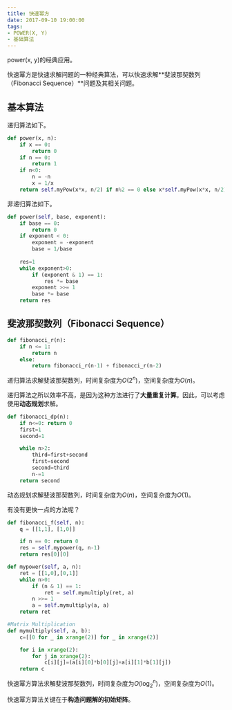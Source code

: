 ```yaml
---
title: 快速幂方
date: 2017-09-10 19:00:00
tags:
- POWER(X, Y)
- 基础算法
---
```


power(x, y)的经典应用。
<!-- more -->



快速幂方是快速求解问题的一种经典算法，可以快速求解**斐波那契数列（Fibonacci Sequence）**问题及其相关问题。



## 基本算法

递归算法如下。
``` PYTHON
def power(x, n):
    if x == 0:
        return 0
    if n == 0:
        return 1
    if n<0:
        n = -n
        x = 1/x
    return self.myPow(x*x, n/2) if n%2 == 0 else x*self.myPow(x*x, n/2)
```

非递归算法如下。
``` PYTHON
def power(self, base, exponent):
    if base == 0:
        return 0
    if exponent < 0:
        exponent = -exponent
        base = 1/base
    
    res=1
    while exponent>0:
        if (exponent & 1) == 1:
            res *= base
        exponent >>= 1
        base *= base
    return res
```



## 斐波那契数列（Fibonacci Sequence）

``` PYTHON
def fibonacci_r(n):
    if n <= 1:
        return n
    else:
        return fibonacci_r(n-1) + fibonacci_r(n-2)
```
递归算法求解斐波那契数列，时间复杂度为$O(2^{n})$，空间复杂度为$O(n)$。

递归算法之所以效率不高，是因为这种方法进行了**大量重复计算**。因此，可以考虑使用**动态规划**求解。
``` PYTHON
def fibonacci_dp(n):
    if n<=0: return 0
    first=1
    second=1

    while n>2:
        third=first+second
        first=second
        second=third
        n-=1
    return second
```
动态规划求解斐波那契数列，时间复杂度为$O(n)$，空间复杂度为$O(1)$。



有没有更快一点的方法呢？

``` PYTHON
def fibonacci_f(self, n):
    q = [[1,1], [1,0]]

    if n == 0: return 0
    res = self.mypower(q, n-1)
    return res[0][0]

def mypower(self, a, n):
    ret = [[1,0],[0,1]]
    while n>0:
        if (n & 1) == 1:
            ret = self.mymultiply(ret, a)
        n >>= 1
        a = self.mymultiply(a, a)
    return ret

#Matrix Multiplication
def mymultiply(self, a, b):
    c=[[0 for _ in xrange(2)] for _ in xrange(2)]

    for i in xrange(2):
        for j in xrange(2):
            c[i][j]=(a[i][0]*b[0][j]+a[i][1]*b[1][j])
    return c
```
快速幂方算法求解斐波那契数列，时间复杂度为$O(\log_{2}^{n})$，空间复杂度为$O(1)$。

快速幂方算法关键在于**构造问题解的初始矩阵**。